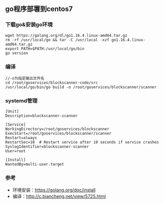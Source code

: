 ## go程序部署到centos7
### 下载go&安装go环境
    wget https://golang.org/dl/go1.16.4.linux-amd64.tar.gz
    rm -rf /usr/local/go && tar -C /usr/local -xzf go1.16.4.linux-amd64.tar.gz
    export PATH=$PATH:/usr/local/go/bin
    go version
### 编译
    //-o为指定输出文件名
    cd /root/goservices/blockscanner-code/src
    /usr/local/go/bin/go build -o /root/goservices/blockscanner/scanner

### systemd管理
    [Unit]	
    Description=blockscanner-scanner

    [Service]	
    WorkingDirectory=/root/goservices/blockscanner
    ExecStart=/root/goservices/blockscanner/scanner
    Restart=always	
    RestartSec=10  # Restart service after 10 seconds if service crashes	
    SyslogIdentifier=blockscanner-scanner	
    User=root 	

    [Install]	
    WantedBy=multi-user.target

### 参考
- 环境安装：https://golang.org/doc/install
- 编译：http://c.biancheng.net/view/5725.html